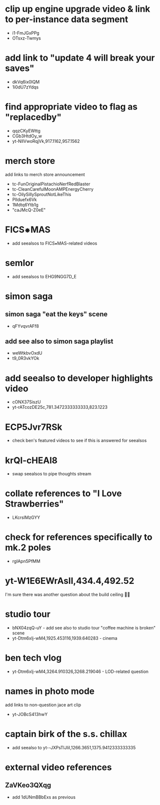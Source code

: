 # clip up engine upgrade video & link to per-instance data segment
* i1-FmJGxPPg
* OTsxz-Twmys

# add link to "update 4 will break your saves"
* dkVq6ix0lQM
* 1i0dU7zYdqs

# find appropriate video to flag as "replacedby"
* qqzCKyEWttg
* CGb3HtdOy_w
* yt-NlIVwoRqjVk,917.1162,957.1562

# merch store
add links to merch store announcement
* tc-FunOriginalPistachioNerfRedBlaster
* tc-CleanCarefulMoonAMPEnergyCherry
* tc-OilySillySproutNotLikeThis
* PIlduefx6Vk
* 1Mdtq6Ytb1g
* "caJMcQ-Z0eE"

# FICS⁕MAS
* add seealsos to FICS⁕MAS-related videos

# semlor
* add seealsos to EHG9NGG7D_E

# simon saga
## simon saga "eat the keys" scene
* qFYvqvrAFf8

## add see also to simon saga playlist
* weWtkbvOxdU
* t9_0R3vkYOk

# add seealso to developer highlights video
* cONX37SiszU
* yt-rATcozDE25c,781.3472333333333,823.1223

# ECP5Jvr7RSk
* check ben's featured videos to see if this is answered for seealsos

# krQI-cHEAl8
* swap seealsos to pipe thoughts stream

# collate references to "I Love Strawberries"
* LKcrsIMzGYY

# check for references specifically to mk.2 poles
* rgIApn5PfMM

# yt-W1E6EWrAsII,434.4,492.52
I'm sure there was another question about the build ceiling 🤷‍♂️

# studio tour
* bNX04zqQ-uY - add see also to studio tour "coffee machine is broken" scene
* yt-Dtm6xIj-wM4,1925.453116,1939.640283 - cinema

# ben tech vlog
* yt-Dtm6xIj-wM4,3264.910326,3268.219046 - LOD-related question

# names in photo mode
add links to non-question jace art clip
* yt-JOBcS413hwY

# captain birk of the s.s. chillax
* add seealso to yt--JXPsTlJIiI,1266.3651,1375.9412333333335

# external video references
## ZaVKeo3QXqg
* add 1dUNmBBbExs as previous
